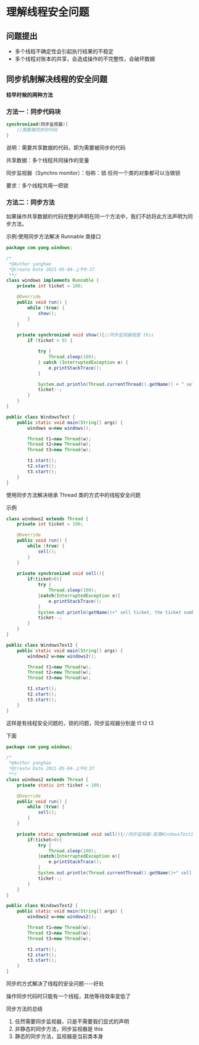 # 理解线程安全问题

## 问题提出

- 多个线程不确定性会引起执行结果的不稳定
- 多个线程对账本的共享，会造成操作的不完整性，会破坏数据

## 同步机制解决线程的安全问题

**较早时候的两种方法**

### 方法一：同步代码块
```java
synchronized(同步监视器){
    //需要被同步的代码
}

```
说明：需要共享数据的代码，即为需要被同步的代码

共享数据：多个线程共同操作的变量

同步监视器（Synchro monitor）：俗称：锁.任何一个类的对象都可以当做锁

要求：多个线程共用一把锁



### 方法二：同步方法

如果操作共享数据的代码完整的声明在同一个方法中，我们不妨将此方法声明为同步方法。

示例:使用同步方法解决 Runnable 类接口

```java
package com.yang.windows;

/*
 *@Author yanghao
 *@Create Date 2021-05-04-上午9:37
 **/
class windows implements Runnable {
    private int ticket = 100;

    @Override
    public void run() {
        while (true) {
            show();
        }
    }

    private synchronized void show(){//同步监视器就是 this 
        if (ticket > 0) {

            try {
                Thread.sleep(100);
            } catch (InterruptedException e) {
                e.printStackTrace();
            }

            System.out.println(Thread.currentThread().getName() + " sell tickets, ticket number :" + ticket);
            ticket--;
        }
    }
}

public class WindowsTest {
    public static void main(String[] args) {
        windows w=new windows();

        Thread t1=new Thread(w);
        Thread t2=new Thread(w);
        Thread t3=new Thread(w);

        t1.start();
        t2.start();
        t3.start();
    }
}
```

使用同步方法解决继承 Thread 类的方式中的线程安全问题

示例
```java
class windows2 extends Thread {
    private int ticket = 100;

    @Override
    public void run() {
        while (true) {
            sell();
        }
    }
    
    private synchronized void sell(){
        if(ticket>0){
            try {
                Thread.sleep(100);
            }catch(InterruptedException e){
                e.printStackTrace();
            }
            System.out.println(getName()+" sell ticket, the ticket number :"+ticket);
            ticket--;
        }
    }
}

public class WindowsTest2 {
    public static void main(String[] args) {
        windows2 w=new windows2();

        Thread t1=new Thread(w);
        Thread t2=new Thread(w);
        Thread t3=new Thread(w);

        t1.start();
        t2.start();
        t3.start();
    }
}
```
这样是有线程安全问题的，锁的问题，同步监视器分别是 t1 t2 t3

下面

```java
package com.yang.windows;

/*
 *@Author yanghao
 *@Create Date 2021-05-04-上午9:37
 **/
class windows2 extends Thread {
    private static int ticket = 100;

    @Override
    public void run() {
        while (true) {
            sell();
        }
    }

    private static synchronized void sell(){//同步监视器:是类WindowsTest2
        if(ticket>0){
            try {
                Thread.sleep(100);
            }catch(InterruptedException e){
                e.printStackTrace();
            }
            System.out.println(Thread.currentThread().getName()+" sell ticket, the ticket number :"+ticket);
            ticket--;
        }
    }
}

public class WindowsTest2 {
    public static void main(String[] args) {
        windows2 w=new windows2();

        Thread t1=new Thread(w);
        Thread t2=new Thread(w);
        Thread t3=new Thread(w);

        t1.start();
        t2.start();
        t3.start();
    }
}
```
同步的方式解决了线程的安全问题----好处

操作同步代码时只能有一个线程，其他等待效率变低了

同步方法的总结

1. 任然需要同步监视器，只是不需要我们显式的声明
2. 非静态的同步方法，同步监视器是 this 
3. 静态的同步方法，监视器是当前类本身

